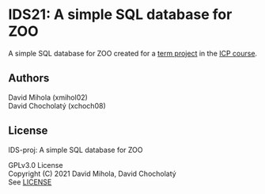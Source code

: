 # IDS21: A simple SQL database for ZOO

A simple SQL database for ZOO created for a [term project](https://www.fit.vutbr.cz/study/courses/ICP/public/.en) in the [ICP course](https://www.fit.vut.cz/study/course/13974/.en).

## Authors
David Mihola (xmihol02) \
David Chocholatý (xchoch08)

## License
IDS-proj: A simple SQL database for ZOO

GPLv3.0 License \
Copyright (C) 2021 David Mihola, David Chocholatý \
See [LICENSE](https://github.com/Adda0/ids_project/blob/master/LICENSE)

